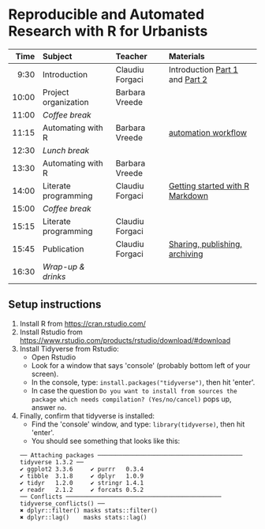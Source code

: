 # Reproducible and Automated Research with R for Urbanists


| Time | Subject | Teacher | Materials |
|--:|:--|:--|:--|
| 9:30 | Introduction | Claudiu Forgaci | Introduction [Part 1](http://reproducible-science-curriculum.github.io/2015-05-14-reproducible-science-duke/intro-slides/intro-01-slides.html#/) and [Part 2](http://reproducible-science-curriculum.github.io/2015-05-14-reproducible-science-duke/intro-slides/intro-02-slides.html#/)|
| 10:00 | Project organization | Barbara Vreede | |
| 11:00 | _Coffee break_ | | |
| 11:15 | Automating with R | Barbara Vreede | [automation workflow](exercises/02-automation.html) |
| 12:30 | _Lunch break_ | | |
| 13:30 | Automating with R | Barbara Vreede | |
| 14:00 | Literate programming | Claudiu Forgaci | [Getting started with R Markdown](https://datacarpentry.org/r-socialsci/05-rmarkdown/index.html) |
| 15:00 | _Coffee break_ | | |
| 15:15 | Literate programming | Claudiu Forgaci | |
| 15:45 | Publication | Claudiu Forgaci | [Sharing, publishing, archiving](https://reproducible-science-curriculum.github.io/2015-06-01-reproducible-science-idigbio/slides/01-publication-slides.html#/) |
| 16:30 | _Wrap-up & drinks_ | | |


## Setup instructions

1. Install R from https://cran.rstudio.com/
2. Install Rstudio from https://www.rstudio.com/products/rstudio/download/#download
3. Install Tidyverse from Rstudio:
   - Open Rstudio
   - Look for a window that says 'console' (probably bottom left of your screen). 
   - In the console, type: `install.packages("tidyverse")`, then hit 'enter'.
   - In case the question `Do you want to install from sources the package which needs compilation? (Yes/no/cancel)` pops up, answer `no`.
4. Finally, confirm that tidyverse is installed: 
   - Find the 'console' window, and type: `library(tidyverse)`, then hit 'enter'.
   - You should see something that looks like this:
   ```
   ── Attaching packages ───────────────────────────────────────── tidyverse 1.3.2 ──
   ✔ ggplot2 3.3.6     ✔ purrr   0.3.4
   ✔ tibble  3.1.8     ✔ dplyr   1.0.9
   ✔ tidyr   1.2.0     ✔ stringr 1.4.1
   ✔ readr   2.1.2     ✔ forcats 0.5.2
   ── Conflicts ──────────────────────────────────────────── tidyverse_conflicts() ──
   ✖ dplyr::filter() masks stats::filter()
   ✖ dplyr::lag()    masks stats::lag()
   ```

